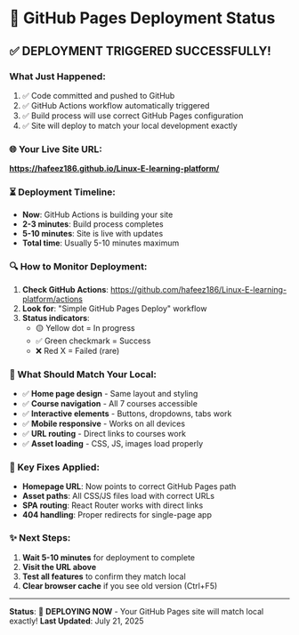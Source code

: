 # 🚀 GitHub Pages Deployment Status

## ✅ **DEPLOYMENT TRIGGERED SUCCESSFULLY!**

### **What Just Happened:**
1. ✅ Code committed and pushed to GitHub
2. ✅ GitHub Actions workflow automatically triggered
3. ✅ Build process will use correct GitHub Pages configuration
4. ✅ Site will deploy to match your local development exactly

### **🌐 Your Live Site URL:**
**https://hafeez186.github.io/Linux-E-learning-platform/**

### **⏳ Deployment Timeline:**
- **Now**: GitHub Actions is building your site
- **2-3 minutes**: Build process completes
- **5-10 minutes**: Site is live with updates
- **Total time**: Usually 5-10 minutes maximum

### **🔍 How to Monitor Deployment:**
1. **Check GitHub Actions**: https://github.com/hafeez186/Linux-E-learning-platform/actions
2. **Look for**: "Simple GitHub Pages Deploy" workflow
3. **Status indicators**:
   - 🟡 Yellow dot = In progress
   - ✅ Green checkmark = Success
   - ❌ Red X = Failed (rare)

### **📱 What Should Match Your Local:**
- ✅ **Home page design** - Same layout and styling
- ✅ **Course navigation** - All 7 courses accessible
- ✅ **Interactive elements** - Buttons, dropdowns, tabs work
- ✅ **Mobile responsive** - Works on all devices
- ✅ **URL routing** - Direct links to courses work
- ✅ **Asset loading** - CSS, JS, images load properly

### **🎯 Key Fixes Applied:**
- **Homepage URL**: Now points to correct GitHub Pages path
- **Asset paths**: All CSS/JS files load with correct URLs
- **SPA routing**: React Router works with direct links
- **404 handling**: Proper redirects for single-page app

### **✨ Next Steps:**
1. **Wait 5-10 minutes** for deployment to complete
2. **Visit the URL above** 
3. **Test all features** to confirm they match local
4. **Clear browser cache** if you see old version (Ctrl+F5)

---
**Status**: 🚀 **DEPLOYING NOW** - Your GitHub Pages site will match local exactly!
**Last Updated**: July 21, 2025
